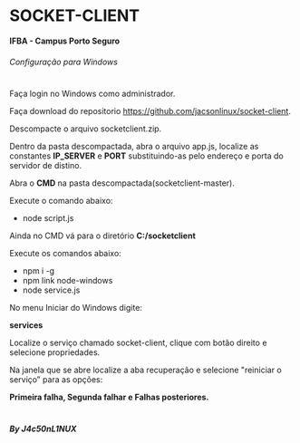 # SOCKET-CLIENT

**IFBA - Campus Porto Seguro**

###### Configuração para Windows
#

Faça login no Windows como administrador.

Faça download do repositorio https://github.com/jacsonlinux/socket-client.

Descompacte o arquivo socketclient.zip.

Dentro da pasta descompactada, abra o arquivo app.js, localize as constantes **IP_SERVER** e **PORT** substituindo-as pelo endereço e porta do servidor de distino.

Abra o **CMD** na pasta descompactada(socketclient-master).

Execute o comando abaixo:

<ul>
<li>node script.js</li>
</ul>

Ainda no CMD vá para o diretório **C:/socketclient**

Execute os comandos abaixo:

<ul>
<li>npm i -g</li>
<li>npm link node-windows</li>
<li>node service.js</li>
</ul>

No menu Iniciar do Windows digite:

**services**

Localize o serviço chamado socket-client, clique com botão direito e selecione propriedades.

Na janela que se abre localize a aba recuperação e selecione "reiniciar o serviço” para as opções:

**Primeira falha, Segunda falhar e Falhas posteriores.**

#
###### **By J4c50nL1NUX**